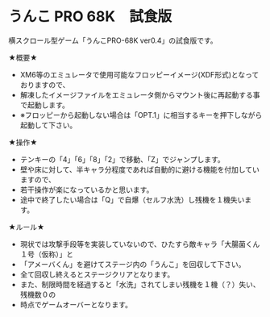 # うんこ PRO 68K　試食版
横スクロール型ゲーム「うんこPRO-68K ver0.4」の試食版です。

★概要★
- XM6等のエミュレータで使用可能なフロッピーイメージ(XDF形式)となっておりますので、
- 解凍したイメージファイルをエミュレータ側からマウント後に再起動する事で起動します。
- ※フロッピーから起動しない場合は「OPT.1」に相当するキーを押下しながら起動して下さい。

★操作★
- テンキーの「4」「6」「8」「2」で移動、「Z」でジャンプします。
- 壁や床に対して、半キャラ分程度であれば自動的に避ける機能を付加していますので、
- 若干操作が楽になっているかと思います。
- 途中で終了したい場合は「Q」で自爆（セルフ水洗）し残機を１機失います。

★ルール★
- 現状では攻撃手段等を実装していないので、ひたすら敵キャラ「大腸菌くん１号（仮称）」と
- 「アメーバくん」を避けてステージ内の「うんこ」を回収して下さい。
- 全て回収し終えるとステージクリアとなります。
- また、制限時間を経過すると「水洗」されてしまい残機を１機（？）失い、残機数０の
- 時点でゲームオーバーとなります。
